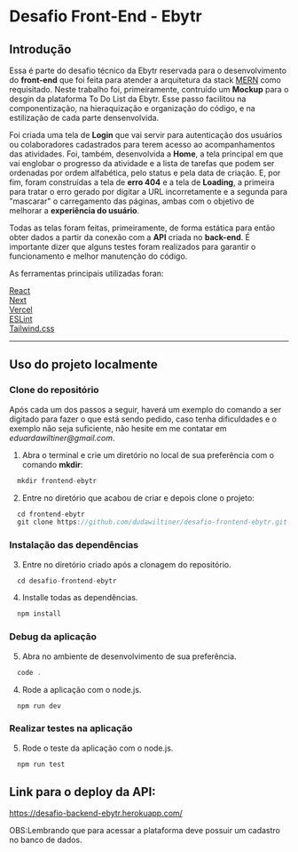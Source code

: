 
# Desafio Front-End - Ebytr

## Introdução

Essa é parte do desafio técnico da Ebytr reservada para o desenvolvimento do **front-end** que foi feita para atender a arquitetura da stack [MERN](https://www.mongodb.com/mern-stack) como requisitado. Neste trabalho foi, primeiramente, contruído um **Mockup** para o desgin da plataforma To Do List da Ebytr. Esse passo facilitou na componentização, na hieraquização e organização do código, e na estilização de cada parte densenvolvida.

Foi criada uma tela de **Login** que vai servir para autenticação dos usuários ou colaboradores cadastrados para terem acesso ao acompanhamentos das atividades. Foi, também, desenvolvida a **Home**, a tela principal em que vai englobar o progresso da atividade e a lista de tarefas que podem ser ordenadas por ordem alfabética, pelo status e pela data de criação. E, por fim, foram construídas a tela de **erro 404** e a tela de **Loading**, a primeira para tratar o erro gerado por digitar a URL incorretamente e a segunda para "mascarar" o carregamento das páginas, ambas com o objetivo de melhorar a **experiência do usuário**. 

Todas as telas foram feitas, primeiramente, de forma estática para então obter dados a partir da conexão com a **API** criada no **back-end**. É importante dizer que alguns testes foram realizados para garantir o funcionamento e melhor manutenção do código.

As ferramentas principais utilizadas foran:

[React](https://reactjs.org/)<br>
[Next](https://nextjs.org/)<br>
[Vercel](https://vercel.com/)<br>
[ESLint](https://eslint.org/)<br>
[Tailwind.css](https://tailwindcss.com/)<br>

---

## Uso do projeto localmente

### Clone do repositório

Após cada um dos passos a seguir, haverá um exemplo do comando a ser digitado para fazer o que está sendo pedido, caso tenha dificuldades e o exemplo não seja suficiente, não hesite em me contatar em _eduardawiltiner@gmail.com_.

1. Abra o terminal e crie um diretório no local de sua preferência com o comando **mkdir**:
```javascript
  mkdir frontend-ebytr
```

2. Entre no diretório que acabou de criar e depois clone o projeto:
```javascript
  cd frontend-ebytr
  git clone https://github.com/dudawiltiner/desafio-frontend-ebytr.git
```

### Instalação das dependências

3. Entre no diretório criado após a clonagem do repositório.
```javascript
  cd desafio-frontend-ebytr
```

4. Installe todas as dependências.
```javascript
  npm install
```
### Debug da aplicação

5. Abra no ambiente de desenvolvimento de sua preferência.
```javascript
  code .
```

4. Rode a aplicação com o node.js.
```javascript
  npm run dev
```

### Realizar testes na aplicação

5. Rode o teste da aplicação com o node.js.
```javascript
  npm run test
```

## Link para o deploy da API:
https://desafio-backend-ebytr.herokuapp.com/

OBS:Lembrando que para acessar a plataforma deve possuir um cadastro no banco de dados.
